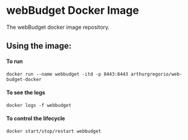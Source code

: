 # webBudget Docker Image 

The webBudget docker image repository.

## Using the image:

#### To run

```
docker run --name webbudget -itd -p 8443:8443 arthurgregorio/web-budget-docker
```

#### To see the logs 

```
docker logs -f webbudget
```

#### To control the lifecycle

```
docker start/stop/restart webbudget
```
